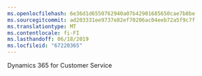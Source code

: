 ```yaml
---
ms.openlocfilehash: 6e36d1d6550762940a07b42901685650cae7b8be
ms.sourcegitcommit: ad203331ee9737e82ef70206ac04eeb72a5f9c7f
ms.translationtype: MT
ms.contentlocale: fi-FI
ms.lasthandoff: 06/18/2019
ms.locfileid: "67220365"
---
```

Dynamics 365 for Customer Service
